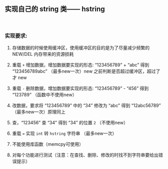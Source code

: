 ## 实现自己的 string 类—— hstring
<br>

### 实现要求:
1. 存储数据的时候使用缓冲区，使用缓冲区的目的是为了尽量减少频繁的 NEW/DEL 内存带来的资源损耗  

2. 重载 `+` 增加数据，增加数据要实现的形态: “123456789” + “abc”  得到 “123456789abc” （最多new一次）new 之前判断是否超过缓冲区，超过了才 new  

3. 重载 `-` 删除数据，增加数据要实现的形态: “123456789” - “456”  得到 “123789” （函数中不使用new）  

4. 改数据，要求将 “123456789” 中的 “34” 修改为 “abc” 得到 “12abc56789” （最多new一次）原理同上  

5. 查，“123456” 查 “34” 得到 “34” 的位置 `2` （不使用new）  

6. 重载 `=` 实现 `int` 转 `hstring` 字符串 （最多new一次）  

7. 不能使用库函数（memcpy可使用）  

8. 对每个功能进行测试（注意：在查找、删除、修改的时找不到字符串要给出错误提示）  



